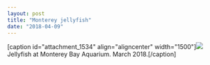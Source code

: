 ```yaml
---
layout: post
title: "Monterey jellyfish"
date: "2018-04-09"
---
```


\[caption id="attachment\_1534" align="aligncenter" width="1500"\][![](images/DSC02808.jpg)](https://kenbooth.net/wp-content/uploads/2018/04/DSC02808.jpg) Jellyfish at Monterey Bay Aquarium. March 2018.\[/caption\]
